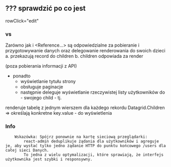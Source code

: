 
## ??? sprawdzić po co jest
rowClick="edit"
<Datagrid rowClick="edit" >


### <List> vs <ReferenceField>
Zarówno <List> jak i <Reference...> są odpowiedzialne za pobieranie i przygotowywanie danych oraz delegowanie renderowania do swoich dzieci 
a. przekazują record do children 
b. children odpowiada za render 

<List> (poza pobierania informacji z API)
- ponadto  
    * wyświetlanie tytułu strony 
    * obsługuje paginacje
    * następnie deleguje wyświetlanie rzeczywistej listy użytkowników do - swojego child - tj. <Datagrid>


<Datagrid>
     renderuje tabelę z jednym wierszem dla każdego rekordu
        Datagrid.Children => określają konkretne key.value - do wyświetlenia 


### Info 
        Wskazówka: Spójrz ponownie na kartę sieciową przeglądarki: 
            react-admin deduplikuje żądania dla użytkowników i agreguje je, aby wysłać tylko jedno żądanie HTTP do punktu końcowego /users dla całej sieci Danych. 
            To jedna z wielu optymalizacji, które sprawiają, że interfejs użytkownika jest szybki i responsywny.